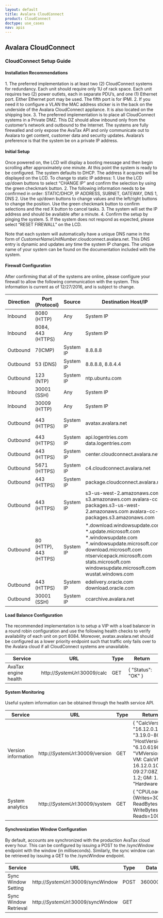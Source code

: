 ```yaml
---
layout: default
title: Avalara CloudConnect
product: CloudConnect
doctype: use_cases
nav: apis
---
```

<h2>Avalara CloudConnect</h2>
<h3>CloudConnect Setup Guide</h3>
<h4>Installation Recommendations</h4>
1. The preferred implementation is at least two (2) CloudConnect systems for redundancy. Each unit should require only 1U of rack space. Each unit requires two (2) power outlets, each in separate PDU’s, and one (1) Ethernet port. Either Ethernet port may be used. The fifth port is for IPMI.
2. If you need it to configure a VLAN the MAC address sticker is in the back on the underside of the Avalara CloudConnect appliance. It is also located on the shipping box.
3. The preferred implementation is to place all CloudConnect systems in a Private DMZ. This DZ should allow inbound only from the customer’s network and outbound to the Internet. The systems are fully firewalled and only expose the AvaTax API and only communicate out to Avalara to get content, customer data and security updates. Avalara’s preference is that the system be on a private IP address.

<h4>Initial Setup</h4>
Once powered on, the LCD will display a booting message and then begin scrolling after approximately one minute. At this point the system is ready to be configured.
The system defaults to DHCP. The address it acquires will be displayed on the LCD. To change to static IP address:
1. Use the LCD up/down buttons to select “CHANGE IP” and confirm the selection by using the green checkmark button. 
2. The following information needs to be confirmed in order: STATIC/DHCP, IP ADDRESS, SUBNET, GATEWAY, DNS 1, DNS 2. Use the up/down buttons to change values and the left/right buttons to change the position. Use the green checkmark button to confirm selections and the red X button to cancel tasks. 
3. The system will set the IP address and should be available after a minute. 
4. Confirm the setup by pinging the system. 
5. If the system does not respond as expected, please select “RESET FIREWALL” on the LCD. 

Note that each system will automatically have a unique DNS name in the form of *CustomerNameUnitNumber*.cloudconnect.avalara.net. This DNS entry is dynamic and updates any time the system IP changes. The unique name of your system can be found on the documentation included with the system.

<h4>Firewall Configuration</h4>
After confirming that all of the systems are online, please configure your firewall to allow the following communication with the system. This information is current as of 12/27/2016, and is subject to change. 

<div class="mobile-table">
	<table class="styled-table">
		<thead>
			<tr>
				<th>Direction</th>
				<th>Port (Protocol)</th>
				<th>Source</th>
				<th>Destination Host/IP</th>
				<th>Purpose</th>
			</tr>
		</thead>
		<tbody>
			<tr>
				<td>Inbound</td>
				<td>8080 (HTTP)</td>
				<td>Any</td>
				<td>System IP</td>
				<td>AvaTax API</td>
			</tr>
			<tr>
				<td>Inbound</td>
				<td>8084, 443 (HTTPS)</td>
				<td>Any</td>
				<td>System IP</td>
				<td>AvaTax API</td>
			</tr>
			<tr>
				<td>Outbound</td>
				<td>7(ICMP)</td>
				<td>System IP</td>
				<td>8.8.8.8</td>
				<td>Ping</td>
			</tr>
			<tr>
				<td>Outbound</td>
				<td>53 (DNS)</td>
				<td>System IP</td>
				<td>8.8.8.8, 8.8.4.4</td>
				<td>DNS lookup</td>
		</tr>
		<tr>
				<td>Outbound</td>
				<td>123 (NTP)</td>
				<td>System IP</td>
				<td>ntp.ubuntu.com</td>
				<td>Network time protocol</td>
		</tr>
			<tr>
				<td>Inbound</td>
				<td>30001 (SSH)</td>
				<td>Any</td>
				<td>System IP</td>
				<td>Customer SSH access</td>
		</tr>
			<tr>
				<td>Inbound</td>
				<td>30009 (HTTP)</td>
				<td>Any</td>
				<td>System IP</td>
				<td>AvaTax engine health</td>
		</tr>
			<tr>
				<td>Outbound</td>
				<td>443 (HTTPS)</td>
				<td>System IP</td>
				<td>avatax.avalara.net</td>
				<td>Synchronization of content and customer data</td>
		</tr>
			<tr>
				<td>Outbound</td>
				<td>443 (HTTPS)</td>
				<td>System IP</td>
				<td>api.logentries.com
					data.logentries.com
				</td>
				<td>Metrics collection</td>
		</tr>
			<tr>
				<td>Outbound</td>
				<td>443 (HTTPS)</td>
				<td>System IP</td>
				<td>center.cloudconnect.avalara.net</td>
				<td>System health reporting</td>
		</tr>
			<tr>
				<td>Outbound</td>
				<td>5671 (HTTPS)</td>
				<td>System IP</td>
				<td>c4.cloudconnect.avalara.net</td>
				<td>Messaging service bus</td>
		</tr>
				<tr>
				<td>Outbound</td>
				<td>443 (HTTPS)</td>
				<td>System IP</td>
				<td>package.cloudconnect.avalara.net</td>
				<td>Linux package updates</td>
		</tr>
				<tr>
				<td>Outbound</td>
				<td>443 (HTTPS)</td>
				<td>System IP</td>
				<td>s3-us-west-2.amazonaws.com
					s3.amazonaws.com 
					avalara-cc-packages.s3-us-west-2.amazonaws.com
					avalara-cc-packages.s3.amazonaws.com
				</td>
				<td>Amazon S3</td>
		</tr>
				<tr>
				<td>Outbound</td>
				<td>80 (HTTP), 443 (HTTPS)</td>
				<td>System IP</td>
				<td>*.download.windowsupdate.com 
					*.update.microsoft.com 
					*.windowsupdate.com 
					*.windowsupdate.microsoft.com 
					download.microsoft.com 
					ntservicepack.microsoft.com 
					stats.microsoft.com 
					windowsupdate.microsoft.com 
					wustat.windows.com
				</td>
				<td>Windows Update service</td>
		</tr>
				<tr>
				<td>Outbound</td>
				<td>443 (HTTPS)</td>
				<td>System IP</td>
				<td>edelivery.oracle.com 
					download.oracle.com
				</td>
				<td>JRE Updates</td>
		</tr>
				<tr>
				<td>Outbound</td>
				<td>30001 (SSH)</td>
				<td>System IP</td>
				<td>ccarchive.avalara.net</td>
				<td>Virtual machine (VM) updates</td>
		</tr>
		</tbody>
	</table>  
</div>

<h4>Load Balance Configuration</h4>
The recommended implementation is to setup a VIP with a load balancer in a round robin configuration and use the following health checks to verify availability of each unit on port 8084. Moreover, avatax.avalara.net should be configured as a lower priority endpoint such that traffic only fails over to the Avalara cloud if all CloudConnect systems are unavailable.

<div class="mobile-table">
	<table class="styled-table">
		<thead>
			<tr>
				<th>Service</th>
				<th>URL</th>
				<th>Type</th>
				<th>Return</th>
			</tr>
		</thead>
		<tbody>
			<tr>
				<td>AvaTax engine health</td>
				<td>http://<i>SystemUrl</i>:30009/calc</td>
				<td>GET</td>
				<td>{ "Status": "OK" }</td>
			</tr>
		</tbody>
	</table>  
</div>

<h4>System Monitoring</h4>

Useful system information can be obtained through the health service API.

<div class="mobile-table">
	<table class="styled-table">
		<thead>
			<tr>
				<th>Service</th>
				<th>URL</th>
				<th>Type</th>
				<th>Return (Example Values)</th>
			</tr>
		</thead>
		<tbody>
			<tr>
				<td>Version information</td>
				<td>http://<i>SystemUrl</i>:30009/version</td>
				<td>GET</td>
				<td>{ "CalcVersion": "16.12.0.10","LinuxVersion": "3.19.0-80- generic", "HostVersion": "6.10.6198.18605", "VMVersions": "OS: 6.3.9600; VM: CalcVM- 17.2.3; AvaTax: 16.12.0.10; PL: 2016-12-06 09:27:08Z; MD: 4.0.1.2777; MP: 1.2; GM: 1.10", "HardwareSerial": "12345" }</td>
			</tr>
			<tr>
				<td>System analytics</td>
				<td>http://<i>SystemUrl</i>:30009/system </td>
				<td>GET</td>
				<td>{ "CPULoad": "0.15", "IOLoad": "{Writes=3000,ServiceTime=0.54, ReadBytes=5000, WriteBytes=2000, Queue=0.06, Reads=1000}", "Swap": "0.0" }</td>
			</tr>
		</tbody>
	</table>  
</div>

<h4>Synchronization Window Configuration</h4>
By default, accounts are synchronized with the production AvaTax cloud every hour. This can be configured by issuing a POST to the /syncWindow endpoint with the window (in milliseconds). Similarly, the sync window can be retrieved by issuing a GET to the /syncWindow endpoint.

<div class="mobile-table">
	<table class="styled-table">
		<thead>
			<tr>
				<th>Service</th>
				<th>URL</th>
				<th>Type</th>
				<th>Data</th>
				<th>Response</th>
			</tr>
		</thead>
		<tbody>
			<tr>
				<td>Sync Window Setting</td>
				<td>http://<i>SystemUrl</i>:30009/syncWindow</td>
				<td>POST</td>
				<td>3600000</td>
				<td>3600000</td>
			</tr>
			<tr>
				<td>Sync Window Retrieval</td>
				<td>http://<i>SystemUrl</i>:30009/syncWindow</td>
				<td>GET</td>
				<td></td>
				<td>3600000</td>
			</tr>
		</tbody>
	</table>  
</div>
